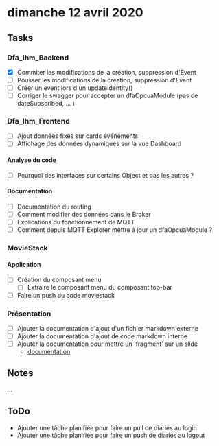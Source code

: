 # dimanche 12 avril 2020

## Tasks

### Dfa_Ihm_Backend

- [x] Commiter les modifications de la création, suppression d'Event
- [ ] Pousser les modifications de la création, suppression d'Event
- [ ] Créer un event lors d'un updateIdentity()
- [ ] Corriger le swagger pour accepter un dfaOpcuaModule (pas de dateSubscribed, ... )

### Dfa_Ihm_Frontend

- [ ] Ajout données fixes sur cards événements
- [ ] Affichage des données dynamiques sur la vue Dashboard

#### Analyse du code

- [ ] Pourquoi des interfaces sur certains Object et pas les autres ?

#### Documentation

- [ ] Documentation du routing
- [ ] Comment modifier des données dans le Broker
- [ ] Explications du fonctionnement de MQTT
- [ ] Comment depuis MQTT Explorer mettre à jour un dfaOpcuaModule ?

### MovieStack

#### Application

- [ ] Création du composant menu
  - [ ] Extraire le composant menu du composant top-bar
- [ ] Faire un push du code moviestack

### Présentation

- [ ] Ajouter la documentation d'ajout d'un fichier markdown externe
- [ ] Ajouter la documentation d'ajout de code markdown interne
- [ ] Ajouter la documentation pour mettre un 'fragment' sur un slide
  - [documentation](https://github.com/hakimel/reveal.js/#fragments)

## Notes

...

## ToDo

- Ajouter une tâche planifiée pour faire un pull de diaries au login
- Ajouter une tâche planifiée pour faire un push de diaries au logout
